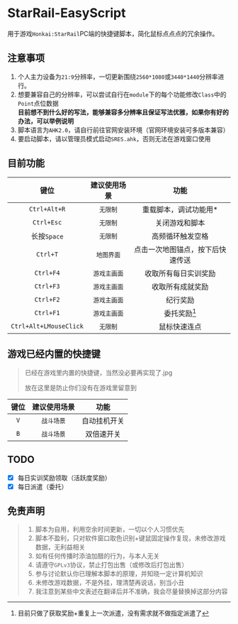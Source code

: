 # StarRail-EasyScript
用于游戏`Honkai:StarRail`PC端的快捷键脚本，简化鼠标点点点的冗余操作。

## 注意事项
1. 个人主力设备为`21:9`分辨率，一切更新围绕`2560*1080`或`3440*1440`分辨率进行。
2. 想要兼容自己的分辨率，可以尝试自行在`module`下的每个功能修改`Class`中的`Point`点位数据
   <br>
   **目前想不到什么好的写法，能够兼容多分辨率且保证写法优雅，如果你有好的办法，可以举例说明**
3. 脚本语言为`AHK2.0`，请自行前往官网安装环境（官网环境安装可多版本兼容）
4. 要启动脚本，请以管理员模式启动`SRES.ahk`，否则无法在游戏窗口使用

## 目前功能
|          键位          | 建议使用场景 |               功能               |
| :--------------------: | :----------: | :------------------------------: |
|      `Ctrl+Alt+R`      |   `无限制`   |      重载脚本，调试功能用*       |
|       `Ctrl+Esc`       |   `无限制`   |          关闭游戏和脚本          |
|      长按`Space`       |   `无限制`   |         高频循环触发空格         |
|        `Ctrl+T`        |  `地图界面`  | 点击一次地图锚点，按下后快速传送 |
|       `Ctrl+F4`        | `游戏主画面` |       收取所有每日实训奖励       |
|       `Ctrl+F3`        | `游戏主画面` |         收取所有成就奖励         |
|       `Ctrl+F2`        | `游戏主画面` |             纪行奖励             |
|       `Ctrl+F1`        | `游戏主画面` |           委托奖励[^1]           |
| `Ctrl+Alt+LMouseClick` |   `无限制`   |           鼠标快速连点           |


[^1]: 目前只做了获取奖励+重复上一次派遣，没有需求就不做指定派遣了


## 游戏已经内置的快捷键
> 已经在游戏里内置的快捷键，当然没必要再实现了.jpg
> 
> 放在这里是防止你们没有在游戏里留意到

| 键位  | 建议使用场景 |     功能     |
| :---: | :----------: | :----------: |
|  `V`  |  `战斗场景`  | 自动挂机开关 |
|  `B`  |  `战斗场景`  |  双倍速开关  |


## TODO
- [x] 每日实训奖励领取（活跃度奖励）
- [x] 每日派遣（委托）

## 免责声明
> 1. 脚本为自用，利用空余时间更新，一切以个人习惯优先
> 2. 脚本不盈利，只对软件窗口取色识别+键鼠固定操作复现，未修改游戏数据，无利益相关
> 3. 如有任何传播时添油加醋的行为，与本人无关
> 4. 请遵守`GPLv3`协议，禁止打包出售（或修改后打包出售）
> 5. 参与讨论默认你已理解本脚本的原理，并知晓一定计算机知识
> 6. 未修改游戏数据，不是外挂，理清楚再说话，别当小丑
> 7. 我注意到某些中文表述在翻译后并不准确，我会尽量替换掉这部分内容